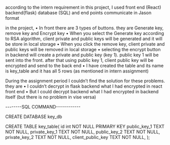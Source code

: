 according to the intern requirement
in this project, I used
front end (React)
backend(flask)
database (SQL) 
and end points communicate in Jason format

in the project,
•	In front there are 3 types of buttons. they are Generate key, remove key and Encrypt key
•	When you select the Generate key according to RSA algorithm, client private and public keys will be generated and it will be store in local storage
•	When you click the remove key, client private and public keys will be removed in local storage
•	selecting the encrypt button in backend will create a private and public key (key 1). public key 1 will be sent into the front. after that using public key 1, client public key will be encrypted and send to the back end 
•	I have created the table and its name is key_table and it has all 5 rows (as mentioned in intern assignment) 

During the assignment period I couldn’t find the solution for these problems. they are
•	I couldn’t decrypt in flask backend what I had encrypted in react front end 
•	But I could decrypt backend what I had encrypted in backend itself (but there is no problem in vise versa)


--------SQL COMMAND------------ 

CREATE DATABASE key_db

CREATE TABLE key_table(
    id int NOT NULL PRIMARY KEY
    public_key_1 TEXT NOT NULL,
    private_key_1 TEXT NOT NULL,
    public_key_2 TEXT NOT NULL,
    private_key_2 TEXT NOT NULL,
    client_public_key TEXT NOT NULL, 
);
